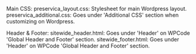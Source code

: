 Main CSS:
  preservica_layout.css: Stylesheet for main Wordpress layout.
  preservica_additional.css: Goes under 'Additional CSS' section when customizing on Wordpress.

Header & Footer:
  sitewide_header.html: Goes under 'Header' on WPCode 'Global Header and Footer' section.
  sitewide_footer.html: Goes under 'Header' on WPCode 'Global Header and Footer' section.

